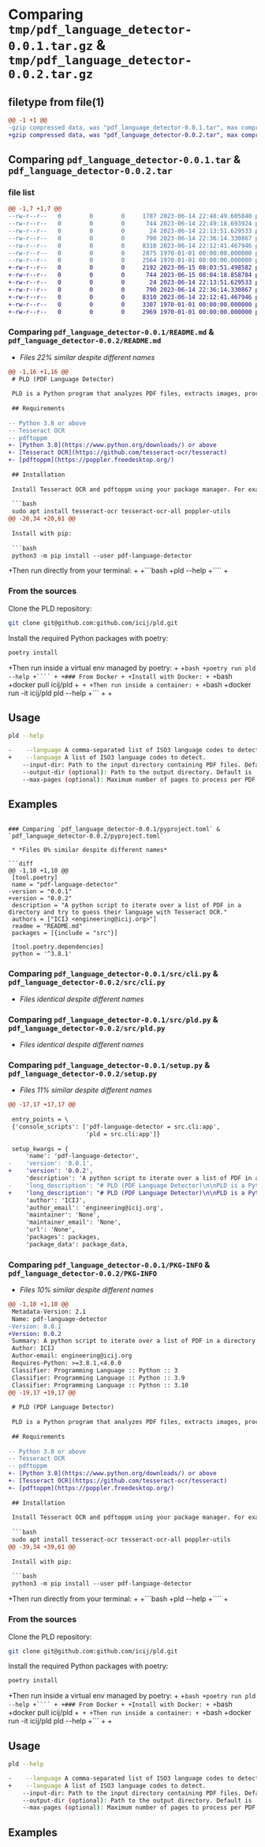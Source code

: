 # Comparing `tmp/pdf_language_detector-0.0.1.tar.gz` & `tmp/pdf_language_detector-0.0.2.tar.gz`

## filetype from file(1)

```diff
@@ -1 +1 @@
-gzip compressed data, was "pdf_language_detector-0.0.1.tar", max compression
+gzip compressed data, was "pdf_language_detector-0.0.2.tar", max compression
```

## Comparing `pdf_language_detector-0.0.1.tar` & `pdf_language_detector-0.0.2.tar`

### file list

```diff
@@ -1,7 +1,7 @@
--rw-r--r--   0        0        0     1787 2023-06-14 22:48:49.605840 pdf_language_detector-0.0.1/README.md
--rw-r--r--   0        0        0      744 2023-06-14 22:49:18.693924 pdf_language_detector-0.0.1/pyproject.toml
--rw-r--r--   0        0        0       24 2023-06-14 22:13:51.629533 pdf_language_detector-0.0.1/src/__init__.py
--rw-r--r--   0        0        0      790 2023-06-14 22:36:14.330867 pdf_language_detector-0.0.1/src/cli.py
--rw-r--r--   0        0        0     8310 2023-06-14 22:12:41.467946 pdf_language_detector-0.0.1/src/pld.py
--rw-r--r--   0        0        0     2875 1970-01-01 00:00:00.000000 pdf_language_detector-0.0.1/setup.py
--rw-r--r--   0        0        0     2564 1970-01-01 00:00:00.000000 pdf_language_detector-0.0.1/PKG-INFO
+-rw-r--r--   0        0        0     2192 2023-06-15 08:03:51.498582 pdf_language_detector-0.0.2/README.md
+-rw-r--r--   0        0        0      744 2023-06-15 08:04:18.858784 pdf_language_detector-0.0.2/pyproject.toml
+-rw-r--r--   0        0        0       24 2023-06-14 22:13:51.629533 pdf_language_detector-0.0.2/src/__init__.py
+-rw-r--r--   0        0        0      790 2023-06-14 22:36:14.330867 pdf_language_detector-0.0.2/src/cli.py
+-rw-r--r--   0        0        0     8310 2023-06-14 22:12:41.467946 pdf_language_detector-0.0.2/src/pld.py
+-rw-r--r--   0        0        0     3307 1970-01-01 00:00:00.000000 pdf_language_detector-0.0.2/setup.py
+-rw-r--r--   0        0        0     2969 1970-01-01 00:00:00.000000 pdf_language_detector-0.0.2/PKG-INFO
```

### Comparing `pdf_language_detector-0.0.1/README.md` & `pdf_language_detector-0.0.2/README.md`

 * *Files 22% similar despite different names*

```diff
@@ -1,16 +1,16 @@
 # PLD (PDF Language Detector)
 
 PLD is a Python program that analyzes PDF files, extracts images, processes them using Optical Character Recognition (OCR), and detects the dominant language of the text. It provides language detection information in JSON format and calculates the average confidence coefficient for each language.
 
 ## Requirements
 
-- Python 3.8 or above
-- Tesseract OCR
-- pdftoppm
+- [Python 3.8](https://www.python.org/downloads/) or above
+- [Tesseract OCR](https://github.com/tesseract-ocr/tesseract)
+- [pdftoppm](https://poppler.freedesktop.org/)
 
 ## Installation
 
 Install Tesseract OCR and pdftoppm using your package manager. For example, on Ubuntu:
 
 ```bash
 sudo apt install tesseract-ocr tesseract-ocr-all poppler-utils
@@ -20,34 +20,61 @@
 
 Install with pip:
 
 ```bash
 python3 -m pip install --user pdf-language-detector
 ```
 
+Then run directly from your terminal:
+
+```bash
+pld --help
+````
+
 ### From the sources
 
 Clone the PLD repository:
 
 ```bash
 git clone git@github.com:github.com/icij/pld.git
 ```
 
 Install the required Python packages with poetry:
 
 ```bash
 poetry install
 ````
 
+Then run inside a virtual env managed by poetry:
+
+```bash
+poetry run pld --help
+````
+
+### From Docker
+
+Install with Docker:
+
+```bash
+docker pull icij/pld
+```
+
+Then run inside a container:
+
+```bash
+docker run -it icij/pld pld --help
+```
+
+
 ## Usage
 
 ```bash
 pld --help
 
-    --language A comma-separated list of ISO3 language codes to detect.
+    --language A list of ISO3 language codes to detect.
     --input-dir: Path to the input directory containing PDF files. Default is the current directory.
     --output-dir (optional): Path to the output directory. Default is 'out' directory in the current directory.
     --max-pages (optional): Maximum number of pages to process per PDF file. Default is 5.
 ```
 
 ## Examples
```

### Comparing `pdf_language_detector-0.0.1/pyproject.toml` & `pdf_language_detector-0.0.2/pyproject.toml`

 * *Files 0% similar despite different names*

```diff
@@ -1,10 +1,10 @@
 [tool.poetry]
 name = "pdf-language-detector"
-version = "0.0.1"
+version = "0.0.2"
 description = "A python script to iterate over a list of PDF in a directory and try to guess their language with Tesseract OCR."
 authors = ["ICIJ <engineering@icij.org>"]
 readme = "README.md"
 packages = [{include = "src"}]
 
 [tool.poetry.dependencies]
 python = '^3.8.1'
```

### Comparing `pdf_language_detector-0.0.1/src/cli.py` & `pdf_language_detector-0.0.2/src/cli.py`

 * *Files identical despite different names*

### Comparing `pdf_language_detector-0.0.1/src/pld.py` & `pdf_language_detector-0.0.2/src/pld.py`

 * *Files identical despite different names*

### Comparing `pdf_language_detector-0.0.1/setup.py` & `pdf_language_detector-0.0.2/setup.py`

 * *Files 11% similar despite different names*

```diff
@@ -17,17 +17,17 @@
 
 entry_points = \
 {'console_scripts': ['pdf-language-detector = src.cli:app',
                      'pld = src.cli:app']}
 
 setup_kwargs = {
     'name': 'pdf-language-detector',
-    'version': '0.0.1',
+    'version': '0.0.2',
     'description': 'A python script to iterate over a list of PDF in a directory and try to guess their language with Tesseract OCR.',
-    'long_description': "# PLD (PDF Language Detector)\n\nPLD is a Python program that analyzes PDF files, extracts images, processes them using Optical Character Recognition (OCR), and detects the dominant language of the text. It provides language detection information in JSON format and calculates the average confidence coefficient for each language.\n\n## Requirements\n\n- Python 3.8 or above\n- Tesseract OCR\n- pdftoppm\n\n## Installation\n\nInstall Tesseract OCR and pdftoppm using your package manager. For example, on Ubuntu:\n\n```bash\nsudo apt install tesseract-ocr tesseract-ocr-all poppler-utils\n```\n\n### From PyPi\n\nInstall with pip:\n\n```bash\npython3 -m pip install --user pdf-language-detector\n```\n\n### From the sources\n\nClone the PLD repository:\n\n```bash\ngit clone git@github.com:github.com/icij/pld.git\n```\n\nInstall the required Python packages with poetry:\n\n```bash\npoetry install\n````\n\n## Usage\n\n```bash\npld --help\n\n    --language A comma-separated list of ISO3 language codes to detect.\n    --input-dir: Path to the input directory containing PDF files. Default is the current directory.\n    --output-dir (optional): Path to the output directory. Default is 'out' directory in the current directory.\n    --max-pages (optional): Maximum number of pages to process per PDF file. Default is 5.\n```\n\n## Examples\n\nProcess PDF files in the current directory, detect English and Spanish languages, and save the results in the 'results' directory:\n\n```bash\npld --language eng --language spa --input-dir documents --output-dir results\n```\n\nProcess PDF files in the 'documents' directory, detect French and Greek languages, and limit the processing to 3 pages per file:\n\n```bash\npld --language fra --language ell --input-dir documents --max-pages 3\n```\n\n## License\n\nThis project is licensed under the MIT License.\n",
+    'long_description': "# PLD (PDF Language Detector)\n\nPLD is a Python program that analyzes PDF files, extracts images, processes them using Optical Character Recognition (OCR), and detects the dominant language of the text. It provides language detection information in JSON format and calculates the average confidence coefficient for each language.\n\n## Requirements\n\n- [Python 3.8](https://www.python.org/downloads/) or above\n- [Tesseract OCR](https://github.com/tesseract-ocr/tesseract)\n- [pdftoppm](https://poppler.freedesktop.org/)\n\n## Installation\n\nInstall Tesseract OCR and pdftoppm using your package manager. For example, on Ubuntu:\n\n```bash\nsudo apt install tesseract-ocr tesseract-ocr-all poppler-utils\n```\n\n### From PyPi\n\nInstall with pip:\n\n```bash\npython3 -m pip install --user pdf-language-detector\n```\n\nThen run directly from your terminal:\n\n```bash\npld --help\n````\n\n### From the sources\n\nClone the PLD repository:\n\n```bash\ngit clone git@github.com:github.com/icij/pld.git\n```\n\nInstall the required Python packages with poetry:\n\n```bash\npoetry install\n````\n\nThen run inside a virtual env managed by poetry:\n\n```bash\npoetry run pld --help\n````\n\n### From Docker\n\nInstall with Docker:\n\n```bash\ndocker pull icij/pld\n```\n\nThen run inside a container:\n\n```bash\ndocker run -it icij/pld pld --help\n```\n\n\n## Usage\n\n```bash\npld --help\n\n    --language A list of ISO3 language codes to detect.\n    --input-dir: Path to the input directory containing PDF files. Default is the current directory.\n    --output-dir (optional): Path to the output directory. Default is 'out' directory in the current directory.\n    --max-pages (optional): Maximum number of pages to process per PDF file. Default is 5.\n```\n\n## Examples\n\nProcess PDF files in the current directory, detect English and Spanish languages, and save the results in the 'results' directory:\n\n```bash\npld --language eng --language spa --input-dir documents --output-dir results\n```\n\nProcess PDF files in the 'documents' directory, detect French and Greek languages, and limit the processing to 3 pages per file:\n\n```bash\npld --language fra --language ell --input-dir documents --max-pages 3\n```\n\n## License\n\nThis project is licensed under the MIT License.\n",
     'author': 'ICIJ',
     'author_email': 'engineering@icij.org',
     'maintainer': 'None',
     'maintainer_email': 'None',
     'url': 'None',
     'packages': packages,
     'package_data': package_data,
```

### Comparing `pdf_language_detector-0.0.1/PKG-INFO` & `pdf_language_detector-0.0.2/PKG-INFO`

 * *Files 10% similar despite different names*

```diff
@@ -1,10 +1,10 @@
 Metadata-Version: 2.1
 Name: pdf-language-detector
-Version: 0.0.1
+Version: 0.0.2
 Summary: A python script to iterate over a list of PDF in a directory and try to guess their language with Tesseract OCR.
 Author: ICIJ
 Author-email: engineering@icij.org
 Requires-Python: >=3.8.1,<4.0.0
 Classifier: Programming Language :: Python :: 3
 Classifier: Programming Language :: Python :: 3.9
 Classifier: Programming Language :: Python :: 3.10
@@ -19,17 +19,17 @@
 
 # PLD (PDF Language Detector)
 
 PLD is a Python program that analyzes PDF files, extracts images, processes them using Optical Character Recognition (OCR), and detects the dominant language of the text. It provides language detection information in JSON format and calculates the average confidence coefficient for each language.
 
 ## Requirements
 
-- Python 3.8 or above
-- Tesseract OCR
-- pdftoppm
+- [Python 3.8](https://www.python.org/downloads/) or above
+- [Tesseract OCR](https://github.com/tesseract-ocr/tesseract)
+- [pdftoppm](https://poppler.freedesktop.org/)
 
 ## Installation
 
 Install Tesseract OCR and pdftoppm using your package manager. For example, on Ubuntu:
 
 ```bash
 sudo apt install tesseract-ocr tesseract-ocr-all poppler-utils
@@ -39,34 +39,61 @@
 
 Install with pip:
 
 ```bash
 python3 -m pip install --user pdf-language-detector
 ```
 
+Then run directly from your terminal:
+
+```bash
+pld --help
+````
+
 ### From the sources
 
 Clone the PLD repository:
 
 ```bash
 git clone git@github.com:github.com/icij/pld.git
 ```
 
 Install the required Python packages with poetry:
 
 ```bash
 poetry install
 ````
 
+Then run inside a virtual env managed by poetry:
+
+```bash
+poetry run pld --help
+````
+
+### From Docker
+
+Install with Docker:
+
+```bash
+docker pull icij/pld
+```
+
+Then run inside a container:
+
+```bash
+docker run -it icij/pld pld --help
+```
+
+
 ## Usage
 
 ```bash
 pld --help
 
-    --language A comma-separated list of ISO3 language codes to detect.
+    --language A list of ISO3 language codes to detect.
     --input-dir: Path to the input directory containing PDF files. Default is the current directory.
     --output-dir (optional): Path to the output directory. Default is 'out' directory in the current directory.
     --max-pages (optional): Maximum number of pages to process per PDF file. Default is 5.
 ```
 
 ## Examples
```


